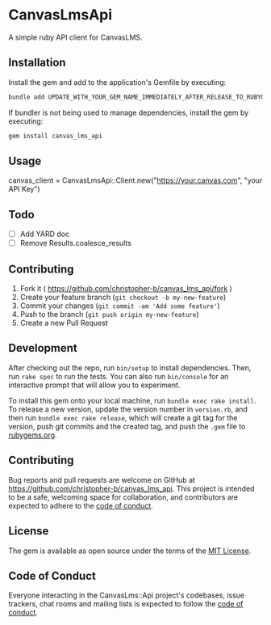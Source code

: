 # CanvasLmsApi

A simple ruby API client for CanvasLMS.

## Installation

Install the gem and add to the application's Gemfile by executing:

```bash
bundle add UPDATE_WITH_YOUR_GEM_NAME_IMMEDIATELY_AFTER_RELEASE_TO_RUBYGEMS_ORG
```

If bundler is not being used to manage dependencies, install the gem by executing:

```bash
gem install canvas_lms_api
```

## Usage

canvas_client = CanvasLmsApi::Client.new("https://your.canvas.com", "your API Key")

## Todo

-[ ] Add YARD doc
-[ ] Remove Results.coalesce_results

## Contributing

1. Fork it ( https://github.com/christopher-b/canvas_lms_api/fork )
2. Create your feature branch (`git checkout -b my-new-feature`)
3. Commit your changes (`git commit -am 'Add some feature'`)
4. Push to the branch (`git push origin my-new-feature`)
5. Create a new Pull Request

## Development

After checking out the repo, run `bin/setup` to install dependencies. Then, run `rake spec` to run the tests. You can also run `bin/console` for an interactive prompt that will allow you to experiment.

To install this gem onto your local machine, run `bundle exec rake install`. To release a new version, update the version number in `version.rb`, and then run `bundle exec rake release`, which will create a git tag for the version, push git commits and the created tag, and push the `.gem` file to [rubygems.org](https://rubygems.org).

## Contributing

Bug reports and pull requests are welcome on GitHub at https://github.com/christopher-b/canvas_lms_api. This project is intended to be a safe, welcoming space for collaboration, and contributors are expected to adhere to the [code of conduct](https://github.com/christopher-b/canvas_lms_api/blob/main/CODE_OF_CONDUCT.md).

## License

The gem is available as open source under the terms of the [MIT License](https://opensource.org/licenses/MIT).

## Code of Conduct

Everyone interacting in the CanvasLms::Api project's codebases, issue trackers, chat rooms and mailing lists is expected to follow the [code of conduct](https://github.com/christopher-b/canvas_lms-api/blob/main/CODE_OF_CONDUCT.md).
